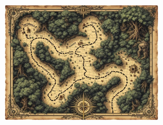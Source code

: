 ![A path through four distinct jungle zones (Threshold, Fungal Grove, Dead Zone, Ancient Pathway), drawn in classical D&D style with top-down view. Ink on aged parchment, showing progression of corruption in vegetation patterns. Reality distortions indicated by warped grid lines. Includes compass rose with frantically spinning needle design. Notes in Victorian handwriting becoming increasingly erratic toward temple approach. Elaborate decorative elements suggesting cosmic horror.](map_caption_1.jpeg)